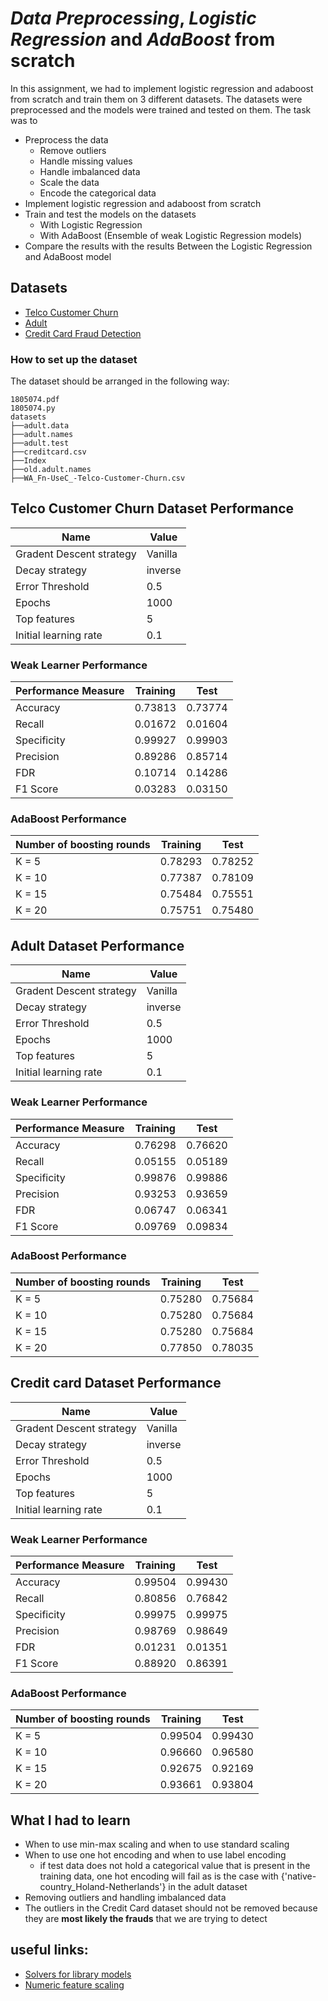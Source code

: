 # *Data Preprocessing*, *Logistic Regression* and *AdaBoost* from scratch
In this assignment, we had to implement logistic regression and adaboost from scratch and train them on 3 different datasets. The datasets were preprocessed and the models were trained and tested on them. The task was to
- Preprocess the data
    - Remove outliers
    - Handle missing values
    - Handle imbalanced data
    - Scale the data
    - Encode the categorical data
- Implement logistic regression and adaboost from scratch
- Train and test the models on the datasets
    - With Logistic Regression
    - With AdaBoost (Ensemble of weak Logistic Regression models)
- Compare the results with the results Between the Logistic Regression and AdaBoost model

## Datasets
- [Telco Customer Churn](https://www.kaggle.com/datasets/blastchar/telco-customer-churn)
- [Adult](https://archive.ics.uci.edu/dataset/2/adult)
- [Credit Card Fraud Detection](https://www.kaggle.com/mlg-ulb/creditcardfraud)
### How to set up the dataset

The dataset should be arranged in the following way:

```
1805074.pdf
1805074.py
datasets
├──adult.data
├──adult.names
├──adult.test
├──creditcard.csv
├──Index
├──old.adult.names
├──WA_Fn-UseC_-Telco-Customer-Churn.csv
```

## Telco Customer Churn Dataset Performance
| Name | Value |
|----------|----------|
| Gradent Descent strategy    | Vanilla    |
| Decay strategy    | inverse    |
| Error Threshold    | 0.5    |
| Epochs    | 1000    |
| Top features    | 5    |
| Initial learning rate  | 0.1    |

### Weak Learner Performance
| Performance Measure | Training | Test |
|---------------------|----------|------|
| Accuracy            |    0.73813      |   0.73774   |
| Recall              |    0.01672      |   0.01604   |
| Specificity         |    0.99927      |   0.99903   |
| Precision           |    0.89286      |   0.85714   |
| FDR                 |    0.10714      |   0.14286   |
| F1 Score            |    0.03283      |   0.03150   |
                                     

### AdaBoost Performance
| Number of boosting rounds | Training | Test |
|-------------------|----------|------|
| K = 5             |  0.78293   |  0.78252   |
| K = 10            |  0.77387   |  0.78109   |
| K = 15            |  0.75484   |  0.75551   |
| K = 20            |  0.75751   |  0.75480   |

## Adult Dataset Performance
| Name | Value |
|----------|----------|
| Gradent Descent strategy    | Vanilla    |
| Decay strategy    | inverse    |
| Error Threshold    | 0.5    |
| Epochs    | 1000    |
| Top features    | 5    |
| Initial learning rate  | 0.1    |

### Weak Learner Performance
| Performance Measure | Training | Test |
|---------------------|------------|------|
| Accuracy            |  0.76298   |  0.76620  |
| Recall              |  0.05155   |  0.05189  |
| Specificity         |  0.99876   |  0.99886  |
| Precision           |  0.93253   |  0.93659  |
| FDR                 |  0.06747   |  0.06341  |
| F1 Score            |  0.09769   |  0.09834  |


### AdaBoost Performance
| Number of boosting rounds | Training | Test |
|---------------------|----------|------|
| K = 5             |   0.75280       |  0.75684    |
| K = 10            |   0.75280       |  0.75684    |
| K = 15            |   0.75280       |  0.75684    |
| K = 20            |   0.77850       |  0.78035    |

## Credit card Dataset Performance
| Name | Value |
|----------|----------|
| Gradent Descent strategy    | Vanilla    |
| Decay strategy    | inverse    |
| Error Threshold    | 0.5    |
| Epochs    | 1000    |
| Top features    | 5    |
| Initial learning rate  | 0.1    |

### Weak Learner Performance
| Performance Measure | Training | Test |
|---------------------|-----------------|-------------|
| Accuracy            |   0.99504       |   0.99430   |
| Recall              |   0.80856       |   0.76842   |
| Specificity         |   0.99975       |   0.99975   |
| Precision           |   0.98769       |   0.98649   |
| FDR                 |   0.01231       |   0.01351   |
| F1 Score            |   0.88920       |   0.86391   |


### AdaBoost Performance
| Number of boosting rounds | Training | Test |
|-------------------|-------------|-----------|
| K = 5             |  0.99504    |  0.99430  |
| K = 10            |  0.96660    |  0.96580  |
| K = 15            |  0.92675    |  0.92169  |
| K = 20            |  0.93661    |  0.93804  |

## What I had to learn
* When to use min-max scaling and when to use standard scaling
* When to use one hot encoding and when to use label encoding
    * if test data does not hold a categorical value that is present in the training data, one hot encoding will fail
      as is the case with {'native-country_Holand-Netherlands'} in the adult dataset
* Removing outliers and handling imbalanced data 
* The outliers in the Credit Card dataset should not be removed because they are **most likely the frauds** that we are trying to detect



## useful links:
- [Solvers for library models](https://stackoverflow.com/questions/38640109/logistic-regression-python-solvers-definitions/52388406#52388406)
- [Numeric feature scaling](https://scikit-learn.org/stable/modules/preprocessing.html)